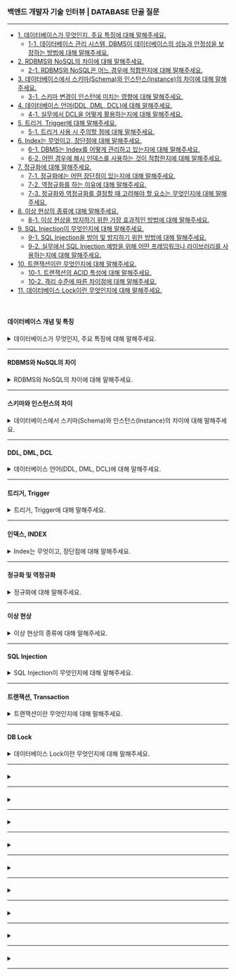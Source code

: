 ### 백엔드 개발자 기술 인터뷰 | DATABASE 단골 질문

---

- [1. 데이터베이스가 무엇인지, 주요 특징에 대해 말해주세요.](#데이터베이스-개념-및-특징)
    - [1-1. 데이터베이스 관리 시스템, DBMS이 데이터베이스의 성능과 안정성을 보장하는 방법에 대해 말해주세요.]()
- [2. RDBMS와 NoSQL의 차이에 대해 말해주세요.](#rdbms와-nosql의-차이)
    - [2-1. RDBMS와 NoSQL은 어느 경우에 적합한지에 대해 말해주세요.]()
- [3. 데이터베이스에서 스키마(Schema)와 인스턴스(Instance)의 차이에 대해 말해주세요.](#스키마와-인스턴스의-차이)
    - [3-1. 스키마 변경이 인스턴에 미치는 영향에 대해 말해주세요.]()
- [4. 데이터베이스 언어(DDL, DML, DCL)에 대해 말해주세요.](#ddl-dml-dcl)
    - [4-1. 실무에서 DCL을 어떻게 활용하는지에 대해 말해주세요.]()
- [5. 트리거, Trigger에 대해 말해주세요.](#트리거-trigger)
    - [5-1. 트리거 사용 시 주의할 점에 대해 말해주세요.]()
- [6. Index는 무엇이고, 장단점에 대해 말해주세요.](#인덱스-index)
    - [6-1. DBMS는 Index를 어떻게 관리하고 있는지에 대해 말해주세요.]()
    - [6-2. 어떤 경우에 해시 인덱스를 사용하는 것이 적합한지에 대해 말해주세요.]()
- [7. 정규화에 대해 말해주세요.](#정규화-및-역정규화)
    - [7-1. 정규화에는 어떤 장단점이 있는지에 대해 말해주세요.]()
    - [7-2. 역정규화를 하는 이유에 대해 말해주세요.]()
    - [7-3. 정규화와 역정규화를 결정할 때 고려해야 할 요소는 무엇인지에 대해 말해주세요.]()
- [8. 이상 현상의 종류에 대해 말해주세요.](#이상-현상)
    - [8-1. 이상 현상을 방지하기 위한 가장 효과적인 방법에 대해 말해주세요.]()
- [9. SQL Injection이 무엇인지에 대해 말해주세요.](#sql-injection)
    - [9-1. SQL Injection을 방어 및 방지하기 위한 방법에 대해 말해주세요.]()
    - [9-2. 실무에서 SQL Injection 예방을 위해 어떤 프레임워크나 라이브러리를 사용하는지에 대해 말해주세요.]()
- [10. 트랜잭션이란 무엇인지에 대해 말해주세요.](#트랜잭션-transaction)
    - [10-1. 트랜잭션의 ACID 특성에 대해 말해주세요.]()
    - [10-2. 격리 수준에 따른 차이점에 대해 말해주세요.]()
- [11. 데이터베이스 Lock이란 무엇인지에 대해 말해주세요.](#db-lock)

<br>

#### 데이터베이스 개념 및 특징

<details>
<summary>데이터베이스가 무엇인지, 주요 특징에 대해 말해주세요.</summary>

- 데이터베이스는 관련 데이터들을 체계적으로 저장, 관리, 검색할 수 있도록 구성한 데이터 집합이다.


- **데이터 독립성**: 데이터 구조 변경 시 애플리케이션에 미치는 영향을 최소화한다.
- **중앙 집중화**: 데이터의 통합 관리 및 보안 강화를 한다.
- **동시서 제어**: 여러 사용자가 동시에 접근해도 데이터 일관성을 유지한다.
- **무결성 보장**: 데이터의 정확성과 일관성을 유지하기 위한 제약 조건이 있다. (PK, FK 등)

<details>
<summary>⁉️ 데이터베이스 관리 시스템, DBMS이 데이터베이스의 성능과 안정성을 보장하는 방법에 대해 말해주세요.</summary>

- DBMS는 인덱싱, 캐싱, 트랜잭션 관리, 백업 및 복구, 동시성 제어 등을 통해 데이터베이스의 성능과 안정성을 보장한다.

</details>

</details>

---

#### RDBMS와 NoSQL의 차이

<details>
<summary>RDBMS와 NoSQL의 차이에 대해 말해주세요.</summary>

- RDBMS는 고정된 스키마와 테이블 기반의 데이터 모델로, SQL을 사용하며 ACID 트랜잭션 보장이 중요할 때 사용한다.
- NoSQL(Not Only SQL)은 스키마가 유연하며 문서, KEY-VALUE, 컬럼형, 그래프 등 다양한 모델을 제공하며, 수평적 확장성이 뛰어나 대용량 데이터 처리에 유리하다.

<details>
<summary>⁉️ RDBMS와 NoSQL은 어느 경우에 적합한지에 대해 말해주세요.</summary>

- 데이터 정합성과 복잡한 JOIN 연산이 필요한 경우는 RDBMS, 빠른 확장성과 유연한 스키마가 요구되면 NoSQL이 적합하다.

</details>

</details>

---

#### 스키마와 인스턴스의 차이

<details>
<summary>데이터베이스에서 스키마(Schema)와 인스턴스(Instance)의 차이에 대해 말해주세요.</summary>

- 스키마는 데이터베이스의 구조 즉, 테이블, 열, 데이터 타입, 관계 등을 정의한 청사진이다.
- 인스턴스는 스키마에 따라 실제 저장된 데이터 집합을 의미한다.

> 스키마가 데이터베이스의 설계도라면, 인스턴스는 설계도를 따라 실제로 저장된 테이블이다.

<details>
<summary>⁉️ 스키마 변경이 인스턴에 미치는 영향에 대해 말해주세요.</summary>

- 스키마 변경은 데이터 구조를 변경하므로, 기존 데이터의 마이그레이션이나 애플리케이션 수정이 필요할 수 있으며, 데이터 무결성 및 접근 방식에 영향을 줄 수 있다.

</details>

</details>

---

#### DDL, DML, DCL

<details>
<summary>데이터베이스 언어(DDL, DML, DCL)에 대해 말해주세요.</summary>

- DDL(Data Definition Language)은 데이터베이스 구조를 정의, 수정, 삭제한다. (CREATE, ALTER, DROP)
- DML(Data Manipulation Language)은 데이터를 조작한다. (SELECT, INSERT, UPDATE, DELETE)
- DCL(Data Control Lanaguage)은 데이터 권한 및 보안 관리를 한다. (COMMIT, ROLLBACK, GRANT, REVOKE)

<details>
<summary>⁉️ 실무에서 DCL을 어떻게 활용하는지에 대해 말해주세요.</summary>

- 권한 관리, 사용자 접근 통제, 감사 기록 등을 통해 보안을 강화한다.

</details>

</details>

---

#### 트리거, Trigger

<details>
<summary>트리거, Trigger에 대해 말해주세요.</summary>

- 트리거는 특정 테이블의 INSERT, DELETE, UPDATE 등 이벤트 발생 시 자동 실행되는 프로시저이다.
- 데이터 무결성 유지, 자동 로그 기록, 복잡한 비즈니스 로직을 실행할 때 사용된다.

<details>
<summary>⁉️ 트리거 사용 시 주의할 점에 대해 말해주세요.</summary>

- 트리거가 과도하게 복잡하거나 중첩되면, 성능 저하 및 디버깅이 어려워질 수 있어 필요한 경우에만 신중히 사용해야 한다.

</details>

</details>

---

#### 인덱스, INDEX

<details>
<summary>Index는 무엇이고, 장단점에 대해 말해주세요.</summary>

- 테이블 전체 스캔(FTS) 대신, 특정 컬럼의 정렬된 자료구조인 B+Tree 또는 해시 테이블을 이용해 빠른 검색을 지원한다.
- 검색, 정렬, 조인 성능을 향상시킬 수 있지만, 데이터 삽입, 수정, 삭제 시 인덱스 갱신 오버헤드가 발생할 수 있으며 추가 저장 공간이 필요하다.

<details>
<summary>⁉️ DBMS는 Index를 어떻게 관리하고 있는지에 대해 말해주세요.</summary>

- B+Tree는 리프 노드를 LinkedList로 연결하여 순차 접근에 유리하며 일반적으로 사용된다.
- 해시 테이블은 시간복잡도 O(1)을 가지지만, 범위 검색에는 부적합하다.

</details>

<br>

<details>
<summary>⁉️ 어떤 경우에 해시 인덱스를 사용하는 것이 적합한지에 대해 말해주세요.</summary>

- 등가 검색에 최적화되어 있어, 부등호(<, >) 조건이 없을 때 사용하는 것이 적합하다.

</details>

</details>

---

#### 정규화 및 역정규화

<details>
<summary>정규화에 대해 말해주세요.</summary>

- 데이터 중복을 최소화하고 이상 현상 예방, 그리고 데이터 무결성 유지를 위해 사용한다.


- 1NF는 각 컬럼이 원자값을 가져야 한다.
- 2NF는 기본 키와 부분 종속을 제거한다.
- 3NF는 이행적 종속을 제거한다.
- BCNF는 모든 결정자가 후보 키가 되어야 한다.

<details>
<summary>⁉️ 정규화에는 어떤 장단점이 있는지에 대해 말해주세요.</summary>

- 정규화는 데이터 중복 제거, 이상 현상 예방, 그리고 유지보수에 용이하다.
- 다만, 지나친 분해로 JOIN 연산이 증가하면서 성능 저하가 될 가능성이 있다.

</details>

<br>

<details>
<summary>⁉️ 역정규화를 하는 이유에 대해 말해주세요.</summary>

- 읽기 작업이 많은 경우를 위해 정규화된 구조의 JOIN 비용을 줄여 성능을 개선하기 위함이다.

</details>

<br>

<details>
<summary>⁉️ 정규화와 역정규화를 결정할 때 고려해야 할 요소는 무엇인지에 대해 말해주세요.</summary>

- 데이터 일관성, 읽기 및 쓰기 비율, 시스템 성능, 그리고 데이터 변경 빈도 등을 종합적으로 고려해야 한다.

</details>

</details>

---

#### 이상 현상

<details>
<summary>이상 현상의 종류에 대해 말해주세요.</summary>

- **삽입 이상**: 데이터 삽입 시 불완전한 정보로 인해 발생하는 문제이다.
- **갱신 이상**: 중복 데이터 수정 시 일부만 수정되어 데이터 모순이 발생하는 문제이다.
- **삭제 이상**: 데이터 삭제 시 의도치 않은 관련 정보까지 삭제되는 문제이다.

<details>
<summary>⁉️ 이상 현상을 방지하기 위한 가장 효과적인 방법에 대해 말해주세요.</summary>

- 정규화를 통해 데이터 중복을 제거하고, 제약 조건을 설정하여 이상 현상을 예방할 수 있다.

</details>

</details>

---

#### SQL Injection

<details>
<summary>SQL Injection이 무엇인지에 대해 말해주세요.</summary>

- 공격자가 악의로 SQL 코드를 삽입하여 데이터베이스를 조작하는 공격 기법이다.

<details>
<summary>⁉️ SQL Injection을 방어 및 방지하기 위한 방법에 대해 말해주세요.</summary>

- 유효하지 않은 입력은 차단한다.
- 쿼리와 데이터를 분리시킨다.
- 미리 정의된 쿼리 형식을 사용한다.
- 데이터베이스 사용자 권한을 최소화한다.

</details>

<br>

<details>
<summary>⁉️ 실무에서 SQL Injection 예방을 위해 어떤 프레임워크나 라이브러리를 사용하는지에 대해 말해주세요.</summary>

- 대부분의 현대 프레임워크는 Prepared Statement를 기본적으로 지원하며, 추가로 ORM을 활용하면 보안성이 강화된다.

</details>

</details>

---

#### 트랜잭션, Transaction

<details>
<summary>트랜잭션이란 무엇인지에 대해 말해주세요.</summary>

- 트랜잭션은 데이터베이스에서 논리적인 작업의 단위로, 하나의 작업을 구성하는 여러 개의 연산이 모두 성공해야 하고, 하나라도 실패하면 전체를 롤백해야 한다.
    - 데이터의 일관성 유지, 장애 발생 시 데이터 무결성 보장, 그리고 여러 사용자가 동시에 작업할 때 데이터 동기화 문제 해결을 위해 필요하다.

<details>
<summary>⁉️ 트랜잭션의 ACID 특성에 대해 말해주세요.</summary>

- 원자성(Atomicity): 트랜잭션 내 연산이 모두 성공하거나, 모두 실패해야 한다.
- 일관성(Consistency): 트랜잭션이 완료된 후에도 데이터베이스는 일관된 상태를 유지해야 한다.
- 격리성(Isolation): 동시에 실행되는 트랜잭션이 서로 영향을 주지 않도록 보장한다.
- 지속성(Durability): 트랜잭션이 커밋된 후에는 장애가 발생해도 변경 사항이 유지된다.

</details>

<br>

<details>
<summary>⁉️ 격리 수준에 따른 차이점에 대해 말해주세요.</summary>

- 격리 수준(Isolation Level)에 따라 동시성(성능)과 데이터 일관성이 달라진다.
    - Read Uncommitted: 커밋되지 않은 데이터 읽기를 허용하지만, Dirty Read가 발생할 수 있다.
    - Read Committed: 커밋된 데이터만 읽기를 허용하지만, Non-repeatable Read가 발생할 수 있다.
    - Repeatable Read: 같은 트랜잭션 내에서 같은 데이터를 읽으면 값이 유지되지만, Phantom Read가 발생할 수 있다.
    - Serializable: 가장 높은 수준의 격리 레벨로 트랜잭션을 직렬화하여 실행하지만, 성능 저하가 발생할 수 있다.

> 격리 수준이 높을수록 데이터 일관성은 강하지만, 동시성(성능)은 낮아진다.

</details>

</details>

---

#### DB Lock

<details>
<summary>데이터베이스 Lock이란 무엇인지에 대해 말해주세요.</summary>

- 트랜잭션 간 순차적 처리를 보장하여 데이터 일관성을 유지하는 기술이다.
- 여러 사용자가 동시에 같은 데이터를 수정할 경우, 충돌을 방지하기 위해 사용된다.

<details>
<summary>⁉️ </summary>

-

</details>

<br>

<details>
<summary>⁉️ </summary>

-

</details>

</details>

---

####     

<details>
<summary></summary>

-

<details>
<summary>⁉️ </summary>

-

</details>

</details>

---

####     

<details>
<summary></summary>

-

<details>
<summary>⁉️ </summary>

-

</details>

</details>

---

####     

<details>
<summary></summary>

-

<details>
<summary>⁉️ </summary>

-

</details>

</details>

---

####     

<details>
<summary></summary>

-

<details>
<summary>⁉️ </summary>

-

</details>

</details>

---

####     

<details>
<summary></summary>

-

<details>
<summary>⁉️ </summary>

-

</details>

</details>

---

####     

<details>
<summary></summary>

-

</details>

---

####     

<details>
<summary></summary>

-

</details>

---

####     

<details>
<summary></summary>

-

</details>

---

####     

<details>
<summary></summary>

-

</details>

---
